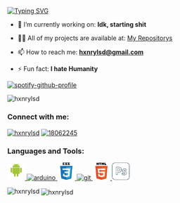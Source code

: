 [![Typing SVG](https://readme-typing-svg.demolab.com?font=DM+Serif+Text&size=50&letterSpacing=5px&duration=2000&pause=2000&color=F7F7F7&center=true&width=500&height=80&lines=HxnryLSD)](https://git.io/typing-svg)

- 🔭 I’m currently working on: **Idk, starting shit**

- 👨‍💻 All of my projects are available at: [My Repositorys](https://github.com/HxnryLSD?tab=repositories)

- 📫 How to reach me: **hxnrylsd@gmail.com**

- ⚡ Fun fact: **I hate Humanity**

[![spotify-github-profile](https://spotify-github-profile.kittinanx.com/api/view?uid=r17z2jx9ajwpgahiyxysdbvqx&cover_image=true&theme=default&show_offline=false&background_color=121212&interchange=true&bar_color=ffffff&bar_color_cover=true)](https://spotify-github-profile.kittinanx.com/api/view?uid=r17z2jx9ajwpgahiyxysdbvqx&redirect=true)

<p align="left"> <img src="https://komarev.com/ghpvc/?username=hxnrylsd&label=Views&color=000000&style=flat" alt="hxnrylsd" /> </p>

<h3 align="left">Connect with me:</h3>
<p align="left">
<a href="https://twitter.com/hxnrylsd" target="blank"><img align="center" src="https://cdn.simpleicons.org/x/white" alt="hxnrylsd" height="30" width="40" /></a>
<a href="https://stackoverflow.com/users/18062245" target="blank"><img align="center" src="https://raw.githubusercontent.com/rahuldkjain/github-profile-readme-generator/master/src/images/icons/Social/stack-overflow.svg" alt="18062245" height="30" width="40" /></a>
</p>

<h3 align="left">Languages and Tools:</h3>
<p align="left"> <a href="https://developer.android.com" target="_blank" rel="noreferrer"> <img src="https://raw.githubusercontent.com/devicons/devicon/master/icons/android/android-original-wordmark.svg" alt="android" width="40" height="40"/> </a> <a href="https://www.arduino.cc/" target="_blank" rel="noreferrer"> <img src="https://cdn.worldvectorlogo.com/logos/arduino-1.svg" alt="arduino" width="40" height="40"/> </a> <a href="https://www.w3schools.com/css/" target="_blank" rel="noreferrer"> <img src="https://raw.githubusercontent.com/devicons/devicon/master/icons/css3/css3-original-wordmark.svg" alt="css3" width="40" height="40"/> </a> <a href="https://git-scm.com/" target="_blank" rel="noreferrer"> <img src="https://www.vectorlogo.zone/logos/git-scm/git-scm-icon.svg" alt="git" width="40" height="40"/> </a> <a href="https://www.w3.org/html/" target="_blank" rel="noreferrer"> <img src="https://raw.githubusercontent.com/devicons/devicon/master/icons/html5/html5-original-wordmark.svg" alt="html5" width="40" height="40"/> </a> <a href="https://www.photoshop.com/en" target="_blank" rel="noreferrer"> <img src="https://raw.githubusercontent.com/devicons/devicon/master/icons/photoshop/photoshop-line.svg" alt="photoshop" width="40" height="40"/> </a> </p>

<p><img align="left" src="https://github-readme-stats.vercel.app/api/top-langs?username=hxnrylsd&show_icons=true&theme=dark&title_color=ffffff&text_color=e1e1e1&hide_border=true&locale=en&layout=compact" alt="hxnrylsd" /></p>

<p>&nbsp;<img align="center" src="https://github-readme-stats.vercel.app/api?username=hxnrylsd&show_icons=true&theme=dark&title_color=ffffff&text_color=e1e1e1&hide_border=true&locale=en" alt="hxnrylsd" /></p>

